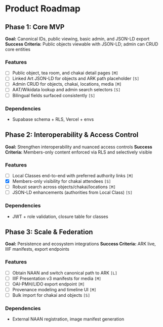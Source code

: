 # Product Roadmap

## Phase 1: Core MVP

**Goal:** Canonical IDs, public viewing, basic admin, and JSON-LD export
**Success Criteria:** Public objects viewable with JSON-LD; admin can CRUD core entities

### Features
- [ ] Public object, tea room, and chakai detail pages `[M]`
- [ ] Linked Art JSON-LD for objects and ARK path placeholder `[S]`
- [ ] Admin CRUD for objects, chakai, locations, media `[M]`
- [ ] AAT/Wikidata lookup and admin search selectors `[S]`
- [ ] Bilingual fields surfaced consistently `[S]`

### Dependencies
- Supabase schema + RLS, Vercel + envs

## Phase 2: Interoperability & Access Control

**Goal:** Strengthen interoperability and nuanced access controls
**Success Criteria:** Members-only content enforced via RLS and selectively visible

### Features
- [ ] Local Classes end-to-end with preferred authority links `[M]`
- [x] Members-only visibility for chakai attendees `[S]`
- [ ] Robust search across objects/chakai/locations `[M]`
- [ ] JSON-LD enhancements (authorities from Local Class) `[S]`

### Dependencies
- JWT + role validation, closure table for classes

## Phase 3: Scale & Federation

**Goal:** Persistence and ecosystem integrations
**Success Criteria:** ARK live, IIIF manifests, export endpoints

### Features
- [ ] Obtain NAAN and switch canonical path to ARK `[L]`
- [ ] IIIF Presentation v3 manifests for media `[M]`
- [ ] OAI-PMH/LIDO export endpoint `[M]`
- [ ] Provenance modeling and timeline UI `[M]`
- [ ] Bulk import for chakai and objects `[S]`

### Dependencies
- External NAAN registration, image manifest generation